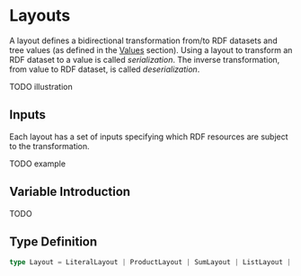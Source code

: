# Layouts

A layout defines a bidirectional transformation from/to RDF datasets and
tree values (as defined in the [Values](/data-model/values.md) section).
Using a layout to transform an RDF dataset to a value is called *serialization*.
The inverse transformation, from value to RDF dataset, is called
*deserialization*.

TODO illustration

## Inputs

Each layout has a set of inputs specifying which RDF resources are subject to
the transformation.

TODO example

## Variable Introduction

TODO

## Type Definition

```ts
type Layout = LiteralLayout | ProductLayout | SumLayout | ListLayout | Always | Never ;
```